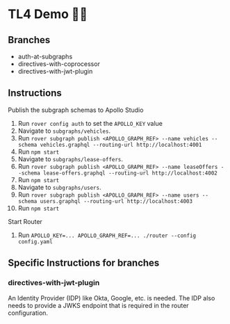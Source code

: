 # TL4 Demo 👨‍💻

## Branches
- auth-at-subgraphs
- directives-with-coprocessor
- directives-with-jwt-plugin

## Instructions

Publish the subgraph schemas to Apollo Studio
1. Run `rover config auth` to set the `APOLLO_KEY` value 
1. Navigate to `subgraphs/vehicles`.
1. Run `rover subgraph publish <APOLLO_GRAPH_REF> --name vehicles --schema vehicles.graphql --routing-url http://localhost:4001`
1. Run `npm start`
1. Navigate to `subgraphs/lease-offers`.
1. Run `rover subgraph publish <APOLLO_GRAPH_REF> --name leaseOffers --schema lease-offers.graphql --routing-url http://localhost:4002`
1. Run `npm start`
1. Navigate to `subgraphs/users`.
1. Run `rover subgraph publish <APOLLO_GRAPH_REF> --name users --schema users.graphql --routing-url http://localhost:4003`
1. Run `npm start`

Start Router
1. Run `APOLLO_KEY=... APOLLO_GRAPH_REF=... ./router --config config.yaml`

## Specific Instructions for branches

### directives-with-jwt-plugin
An Identity Provider (IDP) like Okta, Google, etc. is needed. The IDP also needs to provide a JWKS endpoint that is required in the router configuration.
